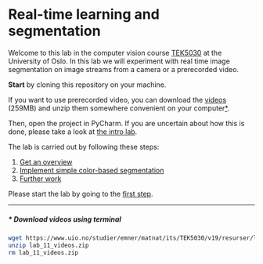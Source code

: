 # Real-time learning and segmentation
Welcome to this lab in the computer vision course [TEK5030] at the University of Oslo.
In this lab we will experiment with real time image segmentation on image streams from a camera or a prerecorded video.

**Start** by cloning this repository on your machine.

If you want to use prerecorded video, you can download the [videos]
(259MB) and unzip them somewhere convenient on your computer[&ast;](#terminal).

Then, open the project in PyCharm.
If you are uncertain about how this is done, please take a look at [the intro lab].

The lab is carried out by following these steps:

1. [Get an overview](lab-guide/1-get-an-overview.md)
2. [Implement simple color-based segmentation](lab-guide/2-implement-simple-color-based-segmentation.md)
3. [Further work](lab-guide/3-further-work.md)

Please start the lab by going to the [first step](lab-guide/1-get-an-overview.md).

---

##### &ast; Download videos using terminal
<a name="terminal"></a>
```bash
wget https://www.uio.no/studier/emner/matnat/its/TEK5030/v19/resurser/lab_11_videos.zip
unzip lab_11_videos.zip
rm lab_11_videos.zip
```

[TEK5030]: https://www.uio.no/studier/emner/matnat/its/TEK5030/
[videos]: https://www.uio.no/studier/emner/matnat/its/TEK5030/v19/resurser/lab_11_videos.zip
[the intro lab]: https://github.com/tek5030/lab-intro/blob/master/py/lab-guide/1-open-project-in-pycharm.md
